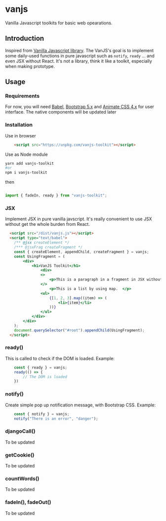 # vanjs

Vanilla Javascript toolkits for basic web opearations.

## Introduction

Inspired from [Vanilla Javascript library](http://vanilla-js.com/). The VanJS's goal is to implement some daily-used functions in pure javascript such as `notify`, `ready` ... and even JSX without React. It's not a library, think it like a toolkit, especially when making prototype.

## Usage

### Requirements

For now, you will need [Babel](https://babeljs.io/), [Bootstrap 5.x](https://getbootstrap.com/) and [Animate CSS 4.x](https://animate.style/) for user interface. The native components will be updated later

### Installation

Use in browser

```html
    <script src="https://unpkg.com/vanjs-toolkit"></script>
```

Use as Node module

```bash
yarn add vanjs-toolkit
#or
npm i vanjs-toolkit
```

then

```javascript

import { fadeIn, ready } from "vanjs-toolkit";

```

### JSX

Implement JSX in pure vanilla javscript. It's really convenient to use JSX without get the whole burden from React.

```html
  <script src="/dist/vanjs.js"></script>
  <script type="text/babel">
    /** @jsx createElement */
    /*** @jsxFrag createFragment */
    const { createElement, appendChild, createFragment } = vanjs;
    const UsingFragment = (
        <div>
            <h1>VanJS Toolkit</h1>
                <div>
                <>
                    <p>This is a paragraph in a fragment in JSX without React.</p>
                </>
                    <p>This is a list by using map.  </p>
                <ul>
                    {[1, 2, 3].map((item) => (
                        <li>{item}</li>
                    ))}
                </ul>
            </div>
        </div>
    );
    document.querySelector("#root").appendChild(UsingFragment);
  </script>
```

### ready()

This is called to check if the DOM is loaded. Example:

```javascript
    const { ready } = vanjs;
    ready(() => {
        // The DOM is loaded
    })

```

### notify()

Create simple pop up notification message, with Bootstrap CSS. Example:

```javascript
    const { notify } = vanjs;
    notify("There is an error", "danger");
```

### djangoCall()

To be updated

### getCookie()

To be updated

### countWords()

To be updated

### fadeIn(), fadeOut()

To be updated
